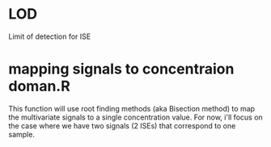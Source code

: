 # LOD
Limit of detection for ISE
# mapping signals to concentraion doman.R
This function will use root finding methods (aka Bisection method) to map the multivariate signals to a single concentration value. 
For now, i'll focus on the case where we have two signals (2 ISEs) that correspond to one sample.

